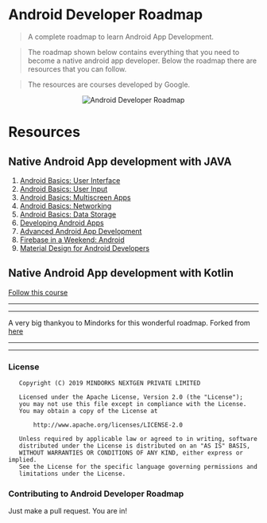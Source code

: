 # Android Developer Roadmap


> A complete roadmap to learn Android App Development.

> The roadmap shown below contains everything that you need to become a native android app developer. Below the roadmap there are resources that you can follow.

> The resources are courses developed by Google.

<p align="center">
<img alt="Android Developer Roadmap" src="https://raw.githubusercontent.com/MindorksOpenSource/android-developer-roadmap/master/images/android_developer_roadmap.png">
</p>

# Resources

## Native Android App development with JAVA

1. [Android Basics: User Interface](https://www.udacity.com/course/android-basics-user-interface--ud834)
2. [Android Basics: User Input](https://www.udacity.com/course/android-basics-user-input--ud836)
3. [Android Basics: Multiscreen Apps](https://www.udacity.com/course/android-basics-multiscreen-apps--ud839)
4. [Android Basics: Networking](https://www.udacity.com/course/android-basics-networking--ud843)
5. [Android Basics: Data Storage](https://www.udacity.com/course/android-basics-data-storage--ud845)
6. [Developing Android Apps](https://www.udacity.com/course/new-android-fundamentals--ud851)
7. [Advanced Android App Development](https://www.udacity.com/course/advanced-android-app-development--ud855)
8. [Firebase in a Weekend: Android](https://www.udacity.com/course/firebase-in-a-weekend-by-google-android--ud0352)
9. [Material Design for Android Developers](https://www.udacity.com/course/material-design-for-android-developers--ud862)

## Native Android App development with Kotlin
[Follow this course](https://www.udacity.com/course/developing-android-apps-with-kotlin--ud9012)


-------------------------------
-------------------------------
A very big thankyou to Mindorks for this wonderful roadmap. Forked from [here](https://github.com/MindorksOpenSource/android-developer-roadmap)

--------------------------------
-------------------------------


### License
```
   Copyright (C) 2019 MINDORKS NEXTGEN PRIVATE LIMITED

   Licensed under the Apache License, Version 2.0 (the "License");
   you may not use this file except in compliance with the License.
   You may obtain a copy of the License at

       http://www.apache.org/licenses/LICENSE-2.0

   Unless required by applicable law or agreed to in writing, software
   distributed under the License is distributed on an "AS IS" BASIS,
   WITHOUT WARRANTIES OR CONDITIONS OF ANY KIND, either express or implied.
   See the License for the specific language governing permissions and
   limitations under the License.
```

### Contributing to Android Developer Roadmap
Just make a pull request. You are in!
